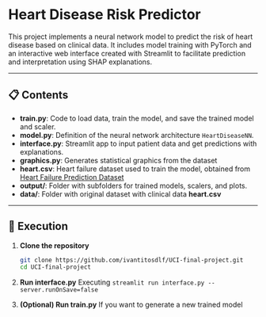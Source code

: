 # Heart Disease Risk Predictor

This project implements a neural network model to predict the risk of heart disease based on clinical data. It includes model training with PyTorch and an interactive web interface created with Streamlit to facilitate prediction and interpretation using SHAP explanations.

---

## 📋 Contents

- **train.py**: Code to load data, train the model, and save the trained model and scaler.  
- **model.py**: Definition of the neural network architecture `HeartDiseaseNN`.  
- **interface.py**: Streamlit app to input patient data and get predictions with explanations.  
- **graphics.py**: Generates statistical graphics from the dataset
- **heart.csv**: Heart failure dataset used to train the model, obtained from [Heart Failure Prediction Dataset](https://www.kaggle.com/datasets/fedesoriano/heart-failure-prediction)
- **output/**: Folder with subfolders for trained models, scalers, and plots.  
- **data/**: Folder with original dataset with clinical data **heart.csv** 
---

## 🚀 Execution

1. **Clone the repository**  
   ```bash
   git clone https://github.com/ivantitosdlf/UCI-final-project.git
   cd UCI-final-project
   ```


2. **Run interface.py**
   Executing ```streamlit run interface.py --server.runOnSave=false```

3. **(Optional) Run train.py**
   If you want to generate a new trained model
